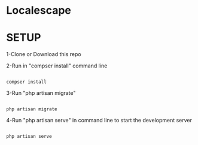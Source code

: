 # Localescape

# SETUP
1-Clone or Download this repo

2-Run in "compser install" command line
```

compser install

```

3-Run "php artisan migrate"
```

php artisan migrate

```

4-Run "php artisan serve" in command line to start the development server
```

php artisan serve

````
